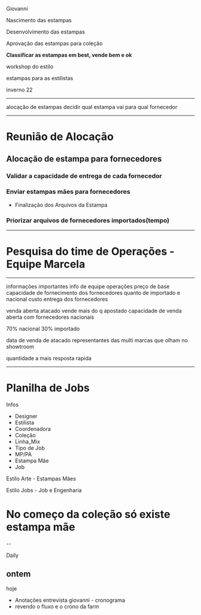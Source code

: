 Giovanni

Nascimento das estampas

Desenvolvimento das estampas

Aprovação das estampas para coleção

**Classificar as estampas em best, vende bem e ok**

workshop do estilo

estampas para as estilistas

inverno 22

---

alocação de estampas
decidir qual estampa vai para qual fornecedor

---

# Reunião de Alocação

## Alocação de estampa para fornecedores

### Validar a capacidade de entrega de cada fornecedor

### Enviar estampas mães para fornecedores
- Finalização dos Arquivos da Estampa

### Priorizar arquivos de fornecedores importados(tempo)

---

# Pesquisa do time de Operações - Equipe Marcela

---

informações importantes
info de equipe operações
preço de base
capacidade de fornecimento dos fornecedores
quanto de importado e nacional
custo
entrega dos fornecedores

venda aberta
atacado vende mais do q apostado
capacidade de venda aberta com fornecedores nacionais

70% nacional
30% importado

data de venda de atacado
representantes das multi marcas que olham no showtroom

quantidade a mais
resposta rapida


---

# Planilha de Jobs

Infos
- Designer
- Estilista
- Coordenadora
- Coleção
- Linha_Mix
- Tipo de Job
- MP/PA
- Estampa Mãe
- Job




Estilo Arte - Estampas Mães

Estilo Jobs - Job e Engenharia

# No começo da coleção só existe estampa mãe


--

Daily

ontem
- 

hoje
- Anotações entrevista giovanni - cronograma
- revendo o fluxo e o crono da farm